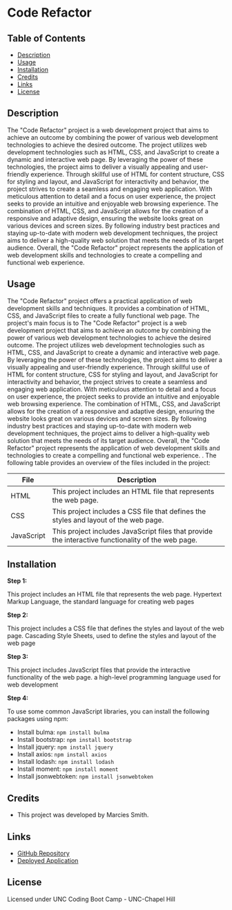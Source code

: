# Code Refactor

## Table of Contents
- [Description](#description)
- [Usage](#usage)
- [Installation](#installation)
- [Credits](#credits)
- [Links](#links)
- [License](#license)

## Description

The "Code Refactor" project is a web development project that aims to achieve an outcome by combining the power of various web development technologies to achieve the desired outcome. The project utilizes web development technologies such as HTML, CSS, and JavaScript to create a dynamic and interactive web page. By leveraging the power of these technologies, the project aims to deliver a visually appealing and user-friendly experience. Through skillful use of HTML for content structure, CSS for styling and layout, and JavaScript for interactivity and behavior, the project strives to create a seamless and engaging web application. With meticulous attention to detail and a focus on user experience, the project seeks to provide an intuitive and enjoyable web browsing experience. The combination of HTML, CSS, and JavaScript allows for the creation of a responsive and adaptive design, ensuring the website looks great on various devices and screen sizes. By following industry best practices and staying up-to-date with modern web development techniques, the project aims to deliver a high-quality web solution that meets the needs of its target audience. Overall, the "Code Refactor" project represents the application of web development skills and technologies to create a compelling and functional web experience. 


## Usage

The "Code Refactor" project offers a practical application of web development skills and techniques. It provides a combination of HTML, CSS, and JavaScript files to create a fully functional web page. The project's main focus is to The "Code Refactor" project is a web development project that aims to achieve an outcome by combining the power of various web development technologies to achieve the desired outcome. The project utilizes web development technologies such as HTML, CSS, and JavaScript to create a dynamic and interactive web page. By leveraging the power of these technologies, the project aims to deliver a visually appealing and user-friendly experience. Through skillful use of HTML for content structure, CSS for styling and layout, and JavaScript for interactivity and behavior, the project strives to create a seamless and engaging web application. With meticulous attention to detail and a focus on user experience, the project seeks to provide an intuitive and enjoyable web browsing experience. The combination of HTML, CSS, and JavaScript allows for the creation of a responsive and adaptive design, ensuring the website looks great on various devices and screen sizes. By following industry best practices and staying up-to-date with modern web development techniques, the project aims to deliver a high-quality web solution that meets the needs of its target audience. Overall, the "Code Refactor" project represents the application of web development skills and technologies to create a compelling and functional web experience. . The following table provides an overview of the files included in the project:

| File | Description |
| --- | --- |
| HTML | This project includes an HTML file that represents the web page. |
| CSS | This project includes a CSS file that defines the styles and layout of the web page. |
| JavaScript | This project includes JavaScript files that provide the interactive functionality of the web page. |


## Installation

**Step 1:**

This project includes an HTML file that represents the web page. Hypertext Markup Language, the standard language for creating web pages

**Step 2:**

This project includes a CSS file that defines the styles and layout of the web page. Cascading Style Sheets, used to define the styles and layout of the web page

**Step 3:**

This project includes JavaScript files that provide the interactive functionality of the web page. a high-level programming language used for web development

**Step 4:**

To use some common JavaScript libraries, you can install the following packages using npm:
- Install bulma: `npm install bulma`
- Install bootstrap: `npm install bootstrap`
- Install jquery: `npm install jquery`
- Install axios: `npm install axios`
- Install lodash: `npm install lodash`
- Install moment: `npm install moment`
- Install jsonwebtoken: `npm install jsonwebtoken`

## Credits

- This project was developed by Marcies Smith.

## Links

- [GitHub Repository](https://github.com/Seicram/Code-Refactor)
- [Deployed Application](https://seicram.github.io/Code-Refactor/)

## License

Licensed under UNC Coding Boot Camp - UNC-Chapel Hill
